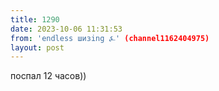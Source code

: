 ```yaml
---
title: 1290
date: 2023-10-06 11:31:53
from: 'endless шизing ⍼' (channel1162404975)
layout: post
---
```


поспал 12 часов))
